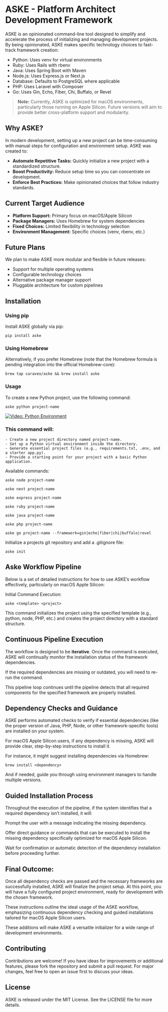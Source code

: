 # ASKE - Platform Architect Development Framework

ASKE is an opinionated command-line tool designed to simplify and accelerate the process of initializing and managing development projects. By being opinionated, ASKE makes specific technology choices to fast-track framework creation:

- Python: Uses venv for virtual environments
- Ruby: Uses Rails with rbenv
- Java: Uses Spring Boot with Maven
- Node.js: Uses Express.js or Next.js
- Database: Defaults to PostgreSQL where applicable
- PHP: Uses Laravel with Composer
- Go: Uses Gin, Echo, Fiber, Chi, Buffalo, or Revel

> **Note:** Currently, ASKE is optimized for macOS environments, particularly those running on Apple Silicon. Future versions will aim to provide better cross-platform support and modularity.

## Why ASKE?

In modern development, setting up a new project can be time-consuming with manual steps for configuration and environment setup. ASKE was created to:

- **Automate Repetitive Tasks:** Quickly initialize a new project with a standardized structure.
- **Boost Productivity:** Reduce setup time so you can concentrate on development.
- **Enforce Best Practices:** Make opinionated choices that follow industry standards.

## Current Target Audience

- **Platform Support:** Primary focus on macOS/Apple Silicon
- **Package Managers:** Uses Homebrew for system dependencies
- **Fixed Choices:** Limited flexibility in technology selection
- **Environment Management:** Specific choices (venv, rbenv, etc.)

## Future Plans

We plan to make ASKE more modular and flexible in future releases:
- Support for multiple operating systems
- Configurable technology choices
- Alternative package manager support
- Pluggable architecture for custom pipelines

## Installation

### Using pip

Install ASKE globally via pip:

```pip install aske```

### Using Homebrew

Alternatively, if you prefer Homebrew (note that the Homebrew formula is pending integration into the official Homebrew-core):

```brew tap caraveo/aske && brew install aske```

### Usage

To create a new Python project, use the following command:

```aske python project-name```

[![Video: Python Environment](media/python-env.png)](https://youtu.be/oPxNfZsv1z8)


### This command will:
	- Create a new project directory named project-name.
	- Set up a Python virtual environment inside the directory.
	- Generate essential project files (e.g., requirements.txt, .env, and a starter app.py).
	- Provide a starting point for your project with a basic Python application.


Available commands:

```aske node project-name```

```aske next project-name```

```aske express project-name```

```aske ruby project-name```

```aske java project-name```

```aske php project-name```

```aske go project-name --framework=gin|echo|fiber|chi|buffalo|revel```

Initialize a projects git repository and add a .gitignore file:

```aske init```

## Aske Workflow Pipeline

Below is a set of detailed instructions for how to use ASKE’s workflow effectively, particularly on macOS Apple Silicon:

Initial Command Execution:

```aske <template> <project>```

This command initializes the project using the specified template (e.g., python, node, PHP, etc.) and creates the project directory with a standard structure.

## Continuous Pipeline Execution

The workflow is designed to be **iterative**. Once the command is executed, ASKE will continually monitor the installation status of the framework dependencies.

If the required dependencies are missing or outdated, you will need to re-run the command.

This pipeline loop continues until the pipeline detects that all required components for the specified framework are properly installed.

	
## Dependency Checks and Guidance

ASKE performs automated checks to verify if essential dependencies (like the proper version of Java, PHP, Node, or other framework-specific tools) are installed on your system.

For macOS Apple Silicon users, if any dependency is missing, ASKE will provide clear, step-by-step instructions to install it.
	
For instance, it might suggest installing dependencies via Homebrew:

```brew install <dependency>```

And if needed, guide you through using environment managers to handle multiple versions.

## Guided Installation Process
Throughout the execution of the pipeline, if the system identifies that a required dependency isn’t installed, it will:

Prompt the user with a message indicating the missing dependency.

Offer direct guidance or commands that can be executed to install the missing dependency specifically optimized for macOS Apple Silicon.

Wait for confirmation or automatic detection of the dependency installation before proceeding further.
	
## Final Outcome:
Once all dependency checks are passed and the necessary frameworks are successfully installed, ASKE will finalize the project setup. At this point, you will have a fully configured project environment, ready for development with the chosen framework.
	
These instructions outline the ideal usage of the ASKE workflow, emphasizing continuous dependency checking and guided installations tailored for macOS Apple Silicon users.

These additions will make ASKE a versatile initializer for a wide range of development environments.

## Contributing

Contributions are welcome! If you have ideas for improvements or additional features, please fork the repository and submit a pull request. For major changes, feel free to open an issue first to discuss your ideas.

## License

ASKE is released under the MIT License. See the LICENSE file for more details.
